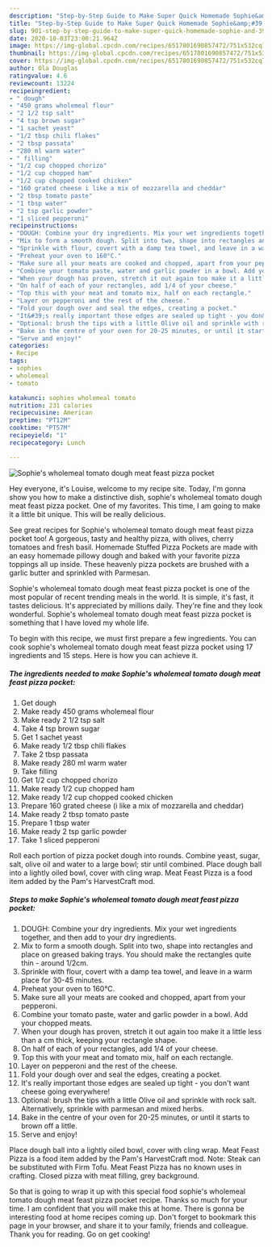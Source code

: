 ```yaml
---
description: "Step-by-Step Guide to Make Super Quick Homemade Sophie&amp;#39;s wholemeal tomato dough meat feast pizza pocket"
title: "Step-by-Step Guide to Make Super Quick Homemade Sophie&amp;#39;s wholemeal tomato dough meat feast pizza pocket"
slug: 901-step-by-step-guide-to-make-super-quick-homemade-sophie-and-39-s-wholemeal-tomato-dough-meat-feast-pizza-pocket
date: 2020-10-03T23:00:21.964Z
image: https://img-global.cpcdn.com/recipes/6517801690857472/751x532cq70/sophies-wholemeal-tomato-dough-meat-feast-pizza-pocket-recipe-main-photo.jpg
thumbnail: https://img-global.cpcdn.com/recipes/6517801690857472/751x532cq70/sophies-wholemeal-tomato-dough-meat-feast-pizza-pocket-recipe-main-photo.jpg
cover: https://img-global.cpcdn.com/recipes/6517801690857472/751x532cq70/sophies-wholemeal-tomato-dough-meat-feast-pizza-pocket-recipe-main-photo.jpg
author: Ola Douglas
ratingvalue: 4.6
reviewcount: 13224
recipeingredient:
- " dough"
- "450 grams wholemeal flour"
- "2 1/2 tsp salt"
- "4 tsp brown sugar"
- "1 sachet yeast"
- "1/2 tbsp chili flakes"
- "2 tbsp passata"
- "280 ml warm water"
- " filling"
- "1/2 cup chopped chorizo"
- "1/2 cup chopped ham"
- "1/2 cup chopped cooked chicken"
- "160 grated cheese i like a mix of mozzarella and cheddar"
- "2 tbsp tomato paste"
- "1 tbsp water"
- "2 tsp garlic powder"
- "1 sliced pepperoni"
recipeinstructions:
- "DOUGH: Combine your dry ingredients. Mix your wet ingredients together, and then add to your dry ingredients."
- "Mix to form a smooth dough. Split into two, shape into rectangles and place on greased baking trays. You should make the rectangles quite thin - around 1/2cm."
- "Sprinkle with flour, covert with a damp tea towel, and leave in a warm place for 30-45 minutes."
- "Preheat your oven to 160°C."
- "Make sure all your meats are cooked and chopped, apart from your pepperoni."
- "Combine your tomato paste, water and garlic powder in a bowl. Add your chopped meats."
- "When your dough has proven, stretch it out again too make it a little less than a cm thick, keeping your rectangle shape."
- "On half of each of your rectangles, add 1/4 of your cheese."
- "Top this with your meat and tomato mix, half on each rectangle."
- "Layer on pepperoni and the rest of the cheese."
- "Fold your dough over and seal the edges, creating a pocket."
- "It&#39;s really important those edges are sealed up tight - you don&#39;t want cheese going everywhere!"
- "Optional: brush the tips with a little Olive oil and sprinkle with rock salt. Alternatively, sprinkle with parmesan and mixed herbs."
- "Bake in the centre of your oven for 20-25 minutes, or until it starts to brown off a little."
- "Serve and enjoy!"
categories:
- Recipe
tags:
- sophies
- wholemeal
- tomato

katakunci: sophies wholemeal tomato 
nutrition: 231 calories
recipecuisine: American
preptime: "PT12M"
cooktime: "PT57M"
recipeyield: "1"
recipecategory: Lunch

---
```



![Sophie&#39;s wholemeal tomato dough meat feast pizza pocket](https://img-global.cpcdn.com/recipes/6517801690857472/751x532cq70/sophies-wholemeal-tomato-dough-meat-feast-pizza-pocket-recipe-main-photo.jpg)

Hey everyone, it's Louise, welcome to my recipe site. Today, I'm gonna show you how to make a distinctive dish, sophie&#39;s wholemeal tomato dough meat feast pizza pocket. One of my favorites. This time, I am going to make it a little bit unique. This will be really delicious.

See great recipes for Sophie&#39;s wholemeal tomato dough meat feast pizza pocket too! A gorgeous, tasty and healthy pizza, with olives, cherry tomatoes and fresh basil. Homemade Stuffed Pizza Pockets are made with an easy homemade pillowy dough and baked with your favorite pizza toppings all up inside. These heavenly pizza pockets are brushed with a garlic butter and sprinkled with Parmesan.

Sophie&#39;s wholemeal tomato dough meat feast pizza pocket is one of the most popular of recent trending meals in the world. It is simple, it's fast, it tastes delicious. It's appreciated by millions daily. They're fine and they look wonderful. Sophie&#39;s wholemeal tomato dough meat feast pizza pocket is something that I have loved my whole life.


To begin with this recipe, we must first prepare a few ingredients. You can cook sophie&#39;s wholemeal tomato dough meat feast pizza pocket using 17 ingredients and 15 steps. Here is how you can achieve it.

<!--inarticleads1-->

##### The ingredients needed to make Sophie&#39;s wholemeal tomato dough meat feast pizza pocket:

1. Get  dough
1. Make ready 450 grams wholemeal flour
1. Make ready 2 1/2 tsp salt
1. Take 4 tsp brown sugar
1. Get 1 sachet yeast
1. Make ready 1/2 tbsp chili flakes
1. Take 2 tbsp passata
1. Make ready 280 ml warm water
1. Take  filling
1. Get 1/2 cup chopped chorizo
1. Make ready 1/2 cup chopped ham
1. Make ready 1/2 cup chopped cooked chicken
1. Prepare 160 grated cheese (i like a mix of mozzarella and cheddar)
1. Make ready 2 tbsp tomato paste
1. Prepare 1 tbsp water
1. Make ready 2 tsp garlic powder
1. Take 1 sliced pepperoni


Roll each portion of pizza pocket dough into rounds. Combine yeast, sugar, salt, olive oil and water to a large bowl; stir until combined. Place dough ball into a lightly oiled bowl, cover with cling wrap. Meat Feast Pizza is a food item added by the Pam&#39;s HarvestCraft mod. 

<!--inarticleads2-->

##### Steps to make Sophie&#39;s wholemeal tomato dough meat feast pizza pocket:

1. DOUGH: Combine your dry ingredients. Mix your wet ingredients together, and then add to your dry ingredients.
1. Mix to form a smooth dough. Split into two, shape into rectangles and place on greased baking trays. You should make the rectangles quite thin - around 1/2cm.
1. Sprinkle with flour, covert with a damp tea towel, and leave in a warm place for 30-45 minutes.
1. Preheat your oven to 160°C.
1. Make sure all your meats are cooked and chopped, apart from your pepperoni.
1. Combine your tomato paste, water and garlic powder in a bowl. Add your chopped meats.
1. When your dough has proven, stretch it out again too make it a little less than a cm thick, keeping your rectangle shape.
1. On half of each of your rectangles, add 1/4 of your cheese.
1. Top this with your meat and tomato mix, half on each rectangle.
1. Layer on pepperoni and the rest of the cheese.
1. Fold your dough over and seal the edges, creating a pocket.
1. It&#39;s really important those edges are sealed up tight - you don&#39;t want cheese going everywhere!
1. Optional: brush the tips with a little Olive oil and sprinkle with rock salt. Alternatively, sprinkle with parmesan and mixed herbs.
1. Bake in the centre of your oven for 20-25 minutes, or until it starts to brown off a little.
1. Serve and enjoy!


Place dough ball into a lightly oiled bowl, cover with cling wrap. Meat Feast Pizza is a food item added by the Pam&#39;s HarvestCraft mod. Note: Steak can be substituted with Firm Tofu. Meat Feast Pizza has no known uses in crafting. Closed pizza with meat filling, grey background. 

So that is going to wrap it up with this special food sophie&#39;s wholemeal tomato dough meat feast pizza pocket recipe. Thanks so much for your time. I am confident that you will make this at home. There is gonna be interesting food at home recipes coming up. Don't forget to bookmark this page in your browser, and share it to your family, friends and colleague. Thank you for reading. Go on get cooking!

